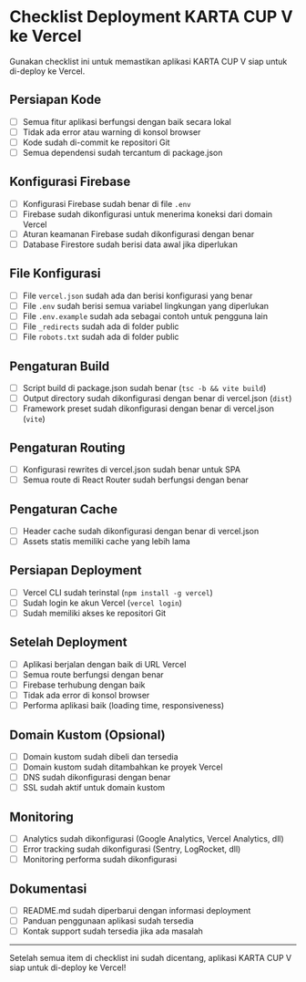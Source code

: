 # Checklist Deployment KARTA CUP V ke Vercel

Gunakan checklist ini untuk memastikan aplikasi KARTA CUP V siap untuk di-deploy ke Vercel.

## Persiapan Kode

- [ ] Semua fitur aplikasi berfungsi dengan baik secara lokal
- [ ] Tidak ada error atau warning di konsol browser
- [ ] Kode sudah di-commit ke repositori Git
- [ ] Semua dependensi sudah tercantum di package.json

## Konfigurasi Firebase

- [ ] Konfigurasi Firebase sudah benar di file `.env`
- [ ] Firebase sudah dikonfigurasi untuk menerima koneksi dari domain Vercel
- [ ] Aturan keamanan Firebase sudah dikonfigurasi dengan benar
- [ ] Database Firestore sudah berisi data awal jika diperlukan

## File Konfigurasi

- [ ] File `vercel.json` sudah ada dan berisi konfigurasi yang benar
- [ ] File `.env` sudah berisi semua variabel lingkungan yang diperlukan
- [ ] File `.env.example` sudah ada sebagai contoh untuk pengguna lain
- [ ] File `_redirects` sudah ada di folder public
- [ ] File `robots.txt` sudah ada di folder public

## Pengaturan Build

- [ ] Script build di package.json sudah benar (`tsc -b && vite build`)
- [ ] Output directory sudah dikonfigurasi dengan benar di vercel.json (`dist`)
- [ ] Framework preset sudah dikonfigurasi dengan benar di vercel.json (`vite`)

## Pengaturan Routing

- [ ] Konfigurasi rewrites di vercel.json sudah benar untuk SPA
- [ ] Semua route di React Router sudah berfungsi dengan benar

## Pengaturan Cache

- [ ] Header cache sudah dikonfigurasi dengan benar di vercel.json
- [ ] Assets statis memiliki cache yang lebih lama

## Persiapan Deployment

- [ ] Vercel CLI sudah terinstal (`npm install -g vercel`)
- [ ] Sudah login ke akun Vercel (`vercel login`)
- [ ] Sudah memiliki akses ke repositori Git

## Setelah Deployment

- [ ] Aplikasi berjalan dengan baik di URL Vercel
- [ ] Semua route berfungsi dengan benar
- [ ] Firebase terhubung dengan baik
- [ ] Tidak ada error di konsol browser
- [ ] Performa aplikasi baik (loading time, responsiveness)

## Domain Kustom (Opsional)

- [ ] Domain kustom sudah dibeli dan tersedia
- [ ] Domain kustom sudah ditambahkan ke proyek Vercel
- [ ] DNS sudah dikonfigurasi dengan benar
- [ ] SSL sudah aktif untuk domain kustom

## Monitoring

- [ ] Analytics sudah dikonfigurasi (Google Analytics, Vercel Analytics, dll)
- [ ] Error tracking sudah dikonfigurasi (Sentry, LogRocket, dll)
- [ ] Monitoring performa sudah dikonfigurasi

## Dokumentasi

- [ ] README.md sudah diperbarui dengan informasi deployment
- [ ] Panduan penggunaan aplikasi sudah tersedia
- [ ] Kontak support sudah tersedia jika ada masalah

---

Setelah semua item di checklist ini sudah dicentang, aplikasi KARTA CUP V siap untuk di-deploy ke Vercel! 